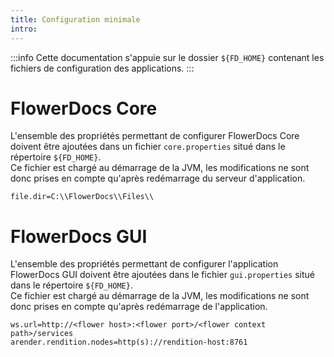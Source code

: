 ```yaml
---
title: Configuration minimale
intro: 
---
```


:::info
Cette documentation s'appuie sur le dossier `${FD_HOME}` contenant les fichiers de configuration des applications.
:::

# FlowerDocs Core 

L'ensemble des propriétés permettant de configurer FlowerDocs Core doivent être ajoutées dans un fichier ``core.properties`` situé dans le répertoire ``${FD_HOME}``.  
Ce fichier est chargé au démarrage de la JVM, les modifications ne sont donc prises en compte qu'après redémarrage du serveur d'application.

```properties
file.dir=C:\\FlowerDocs\\Files\\	
```
# FlowerDocs GUI 

L'ensemble des propriétés permettant de configurer l'application FlowerDocs GUI doivent être ajoutées dans le fichier `gui.properties` situé dans le répertoire `${FD_HOME}`.  
Ce fichier est chargé au démarrage de la JVM, les modifications ne sont donc prises en compte qu'après redémarrage de l'application.

```properties
ws.url=http://<flower host>:<flower port>/<flower context path>/services
arender.rendition.nodes=http(s)://rendition-host:8761
```